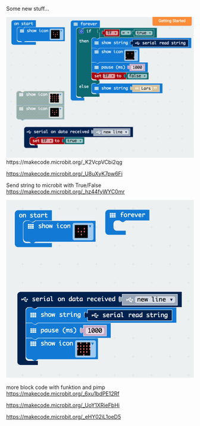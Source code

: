 Some new stuff...

<img src="https://github.com/larsgimse/microbit/blob/master/twitter/new/twitter_to_microbit_txt.png">
https://makecode.microbit.org/_K2VcpVCbi2qg




https://makecode.microbit.org/_U8uXyK7pw6Fi

Send string to microbit with True/False
https://makecode.microbit.org/_hz44fyWYC0mr

<img src="https://github.com/larsgimse/microbit/blob/master/twitter/new/Skjermbilde%202017-10-08%20kl.%2000.08.50.png">

more block code with funktion and pimp
https://makecode.microbit.org/_6xu1bdPE12Rf

https://makecode.microbit.org/_UoY1XRieFbHi

https://makecode.microbit.org/_eHY02iL1oeD5
